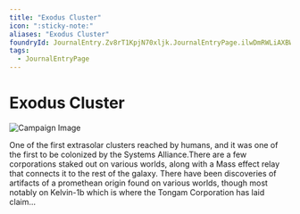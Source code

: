 ```yaml
---
title: "Exodus Cluster"
icon: ":sticky-note:"
aliases: "Exodus Cluster"
foundryId: JournalEntry.Zv8rT1KpjN70xljk.JournalEntryPage.ilwDmRWLiAXBWpyl
tags:
  - JournalEntryPage
---
```


# Exodus Cluster

![Campaign Image](/media/exodus-cluster.jpg)

One of the first extrasolar clusters reached by humans, and it was one of the first to be colonized by the Systems Alliance.There are a few corporations staked out on various worlds, along with a Mass effect relay that connects it to the rest of the galaxy. There have been discoveries of artifacts of a promethean origin found on various worlds, though most notably on Kelvin-1b which is where the Tongam Corporation has laid claim…